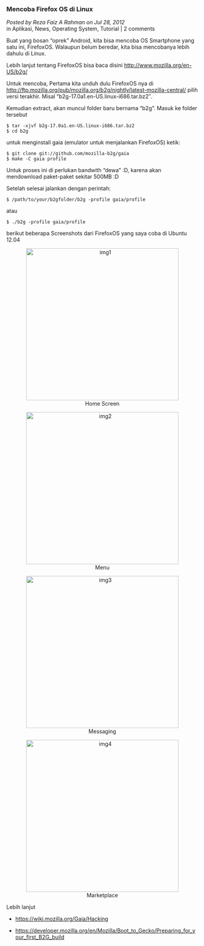 ### **Mencoba Firefox OS di Linux**
_Posted by Reza Faiz A Rahman on Jul 28, 2012_
<br>
in Aplikasi, News, Operating System, Tutorial | 2 comments	

Buat yang bosan “oprek” Android, kita bisa mencoba OS Smartphone yang satu ini, FirefoxOS. Walaupun belum beredar, kita bisa mencobanya lebih dahulu di Linux.

Lebih lanjut tentang FirefoxOS bisa baca disini <http://www.mozilla.org/en-US/b2g/>

Untuk mencoba, Pertama kita unduh dulu FirefoxOS nya di <http://ftp.mozilla.org/pub/mozilla.org/b2g/nightly/latest-mozilla-central/> pilih versi terakhir. Misal “b2g-17.0a1.en-US.linux-i686.tar.bz2″.

Kemudian extract, akan muncul folder baru bernama “b2g”. Masuk ke folder tersebut
```
$ tar -xjvf b2g-17.0a1.en-US.linux-i686.tar.bz2
$ cd b2g
```

untuk menginstall gaia (emulator untuk menjalankan FirefoxOS) ketik:
```
$ git clone git://github.com/mozilla-b2g/gaia
$ make -C gaia profile
```

Untuk proses ini di perlukan bandwith “dewa” :D, karena akan mendownload paket-paket sekitar 500MB :D

Setelah selesai jalankan dengan perintah:
```
$ /path/to/your/b2gfolder/b2g -profile gaia/profile
```

atau
```
$ ./b2g -profile gaia/profile
```

berikut beberapa Screenshots dari FirefoxOS yang saya coba di Ubuntu 12.04
<p align="center">
	<img src="./posts/2012-07-28-mencoba-firefox-os-di-linux/1.png" height="400px" alt="img1">
    <br>
    Home Screen
</p> 


<p align="center">
	<img src="./posts/2012-07-28-mencoba-firefox-os-di-linux/2.png" height="400px" alt="img2">
    <br>
    Menu
</p> 


<p align="center">
	<img src="./posts/2012-07-28-mencoba-firefox-os-di-linux/3.png" height="400px" alt="img3">
    <br>
    Messaging
</p> 


<p align="center">
	<img src="./posts/2012-07-28-mencoba-firefox-os-di-linux/4.png" height="400px" alt="img4">
    <br>
    Marketplace
</p> 


Lebih lanjut

- <https://wiki.mozilla.org/Gaia/Hacking>

- <https://developer.mozilla.org/en/Mozilla/Boot_to_Gecko/Preparing_for_your_first_B2G_build>